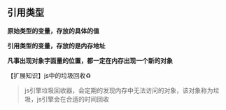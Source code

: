 ## 引用类型

**原始类型的变量，存放的具体的值**

**引用类型的变量，存放的是内存地址**

**凡事出现对象字面量的位置，都一定在内存出现一个新的对象**



【扩展知识】js中的垃圾回收♻️

> js引擎垃圾回收器，会定期的发现内存中无法访问的对象，该对象称为垃圾，js引擎会在合适的时间回收

